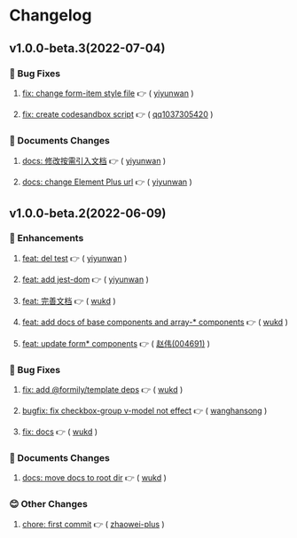 # Changelog

## v1.0.0-beta.3(2022-07-04)

### :bug: Bug Fixes

1. [fix: change form-item style file](https://github.com/formilyjs/element-plus/commit/13b95db) :point_right: ( [yiyunwan](https://github.com/yiyunwan) )

1. [fix: create codesandbox script](https://github.com/formilyjs/element-plus/commit/d761fc4) :point_right: ( [qq1037305420](https://github.com/qq1037305420) )

### :memo: Documents Changes

1. [docs: 修改按需引入文档](https://github.com/formilyjs/element-plus/commit/1486198) :point_right: ( [yiyunwan](https://github.com/yiyunwan) )

1. [docs: change Element Plus url](https://github.com/formilyjs/element-plus/commit/e61d56e) :point_right: ( [yiyunwan](https://github.com/yiyunwan) )

## v1.0.0-beta.2(2022-06-09)

### :tada: Enhancements

1. [feat: del test](https://github.com/formilyjs/element-plus/commit/be28b71) :point_right: ( [yiyunwan](https://github.com/yiyunwan) )

1. [feat: add jest-dom](https://github.com/formilyjs/element-plus/commit/011d9e3) :point_right: ( [yiyunwan](https://github.com/yiyunwan) )

1. [feat: 完善文档](https://github.com/formilyjs/element-plus/commit/a1e373b) :point_right: ( [wukd](https://github.com/wukd) )

1. [feat: add docs of base components and array-\* components](https://github.com/formilyjs/element-plus/commit/f54676b) :point_right: ( [wukd](https://github.com/wukd) )

1. [feat: update form\* components](https://github.com/formilyjs/element-plus/commit/b3b2947) :point_right: ( [赵伟(004691)](<https://github.com/赵伟(004691)>) )

### :bug: Bug Fixes

1. [fix: add @formily/template deps](https://github.com/formilyjs/element-plus/commit/9c1d91d) :point_right: ( [wukd](https://github.com/wukd) )

1. [bugfix: fix checkbox-group v-model not effect](https://github.com/formilyjs/element-plus/commit/a1e1405) :point_right: ( [wanghansong](https://github.com/wanghansong) )

1. [fix: docs](https://github.com/formilyjs/element-plus/commit/1a49074) :point_right: ( [wukd](https://github.com/wukd) )

### :memo: Documents Changes

1. [docs: move docs to root dir](https://github.com/formilyjs/element-plus/commit/ec17516) :point_right: ( [wukd](https://github.com/wukd) )

### :blush: Other Changes

1. [chore: first commit](https://github.com/formilyjs/element-plus/commit/dd22c2b) :point_right: ( [zhaowei-plus](https://github.com/zhaowei-plus) )
